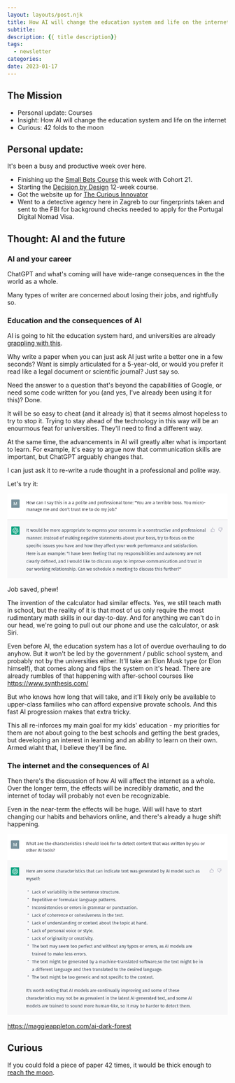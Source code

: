 ```yaml
---
layout: layouts/post.njk
title: How AI will change the education system and life on the internet
subtitle: 
description: {{ title description}}
tags: 
  - newsletter
categories:
date: 2023-01-17
---
```


## The Mission

<div class='card'>

- Personal update: Courses
- Insight: How AI will change the education system and life on the internet
- Curious: 42 folds to the moon
 
</div>

## Personal update:

It's been a busy and productive week over here.
* Finishing up the <a href='https://dvassallo.gumroad.com/l/small-bets' target='_blank'>Small Bets Course</a> this week with Cohort 21.
* Starting the <a href='https://fscourses.com/p/decision-by-design-sign-up-now' target='_blank'>Decision by Design</a> 12-week course.
* Got the website up for <a href='https://macmartine.com/' target='_blank'>The Curious Innovator</a>
* Went to a detective agency here in Zagreb to our fingerprints taken and sent to the FBI for background checks needed to apply for the Portugal Digital Nomad Visa.

## Thought: AI and the future

### AI and your career

ChatGPT and what's coming will have wide-range consequences in the the world as a whole.

Many types of writer are concerned about losing their jobs, and rightfully so.




### Education and the consequences of AI

AI is going to hit the education system hard, and universities are already <a href='https://www.nytimes.com/2023/01/16/technology/chatgpt-artificial-intelligence-universities.html?' target='_blank'>grappling with this</a>.

Why write a paper when you can just ask AI just write a better one in a few seconds? Want is simply articulated for a 5-year-old, or would you prefer it read like a legal document or scientific journal? Just say so.

Need the answer to a question that's beyond the capabilities of Google, or need some code written for you (and yes, I've already been using it for this)? Done.

It will be so easy to cheat (and it already is) that it seems almost hopeless to try to stop it. Trying to stay ahead of the technology in this way will be an enourmous feat for universities. They'll need to find a different way.

At the same time, the advancements in AI will greatly alter what is important to learn. For example, it's easy to argue now that communication skills are important, but ChatGPT arguably changes that.

I can just ask it to re-write a rude thought in a professional and polite way.

Let's try it:

![](/img/2023-01-17/chat-gpt.png)

Job saved, phew!

The invention of the calculator had similar effects. Yes, we still teach math in school, but the reality of it is that most of us only require the most rudimentary math skills in our day-to-day. And for anything we can't do in our head, we're going to pull out our phone and use the calculator, or ask Siri. 

Even before AI, the education system has a lot of overdue overhauling to do anyhow. But it won't be led by the government / public school system, and probably not by the universities either. It'll take an Elon Musk type (or Elon himself), that comes along and flips the system on it's head. There are already rumbles of that happening with after-school courses like https://www.synthesis.com/

But who knows how long that will take, and it'll likely only be available to upper-class families who can afford expensive provate schools. And this fast AI progression makes that extra tricky.

This all re-inforces my main goal for my kids' education - my priorities for them are not about going to the best schools and getting the best grades, but developing an interest in learning and an ability to learn on their own. Armed wiaht that, I believe they'll be fine.


### The internet and the consequences of AI

Then there's the discussion of how AI will affect the internet as a whole. Over the longer term, the effects will be incredibly dramatic, and the internet of today will probably not even be recognizable.

Even in the near-term the effects will be huge. Will will have to start changing our habits and behaviors online, and there's already a huge shift happening. 

![](/img/2023-01-17/chat-gpt-detecting-ai-content.png)


https://maggieappleton.com/ai-dark-forest


## Curious

If you could fold a piece of paper 42 times, it would be thick enough to [reach the moon](https://boundlessbrilliance.org/brilliant-blog/foldingpapertothemoon).


